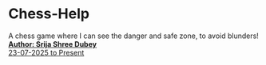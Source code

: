 # Chess-Help
A chess game where I can see the danger and safe zone, to avoid blunders!
<br>
<ins>**Author: Srija Shree Dubey**</ins>
<br>
<ins>23-07-2025 to Present</ins>
